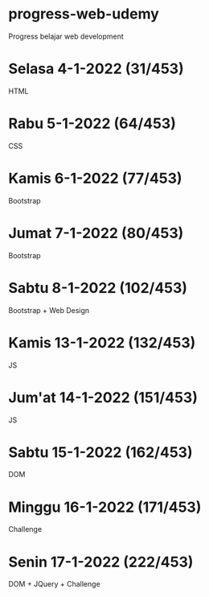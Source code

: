 # progress-web-udemy
Progress belajar web development

# Selasa 4-1-2022 (31/453)
HTML
# Rabu 5-1-2022 (64/453)
CSS
# Kamis 6-1-2022 (77/453)
Bootstrap
# Jumat 7-1-2022 (80/453)
Bootstrap
# Sabtu 8-1-2022 (102/453)
Bootstrap + Web Design
# Kamis 13-1-2022 (132/453)
JS
# Jum'at 14-1-2022 (151/453)
JS
# Sabtu 15-1-2022 (162/453)
DOM
# Minggu 16-1-2022 (171/453)
Challenge
# Senin 17-1-2022 (222/453)
DOM + JQuery + Challenge
